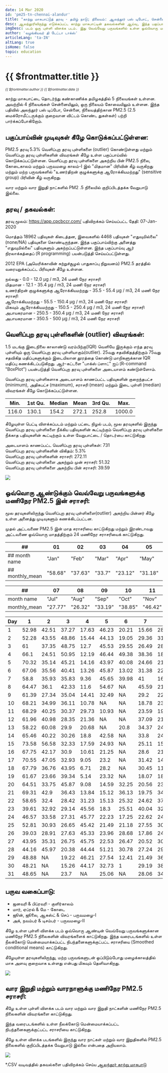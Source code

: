 ```yaml
---
date: 14 Mar 2020
id: 'pm25-tn-chennai-alandur'
title: "காற்று மாசுபாட்டுத் தரவு - தமிழ் நாடு; நிலையம்: ஆலந்தூர் பஸ் டிபோட், சென்னை - CPCB"
desc: ஆலந்தூரிலிருந்து எடுக்கப்பட்ட காற்று மாசுபாட்டின் தகவல்களின் ஆய்வு, இந்த பகுப்பாய்வு PM2.5 நிலைகளை வெவ்வேறு பருவங்கள், நேரம், வார நாள் மற்றும் வார இறுதிகளில் எவ்வாறு உள்ளது என்பதை விளக்குகிறது.
imgDesc: படம் ஒரு புள்ளி விளக்க படம். இது வெவ்வேறு பருவங்களில் உள்ள ஒவ்வொரு மணி நேர PM2.5 நிலைகளை குறிக்கிறது
author: 'வழங்கியவர் தி டேட்டா டாக்ஸ்'
articleLang: 'ta-IN'
altLang: true
isHome: false
topic: education
---
```


<altLang />

# {{ $frontmatter.title }}
<i style="font-size: 0.75em;"> {{ $frontmatter.author }} {{ $frontmatter.date }} </i>

காற்று மாசுபாட்டை தொடர்ந்து கண்காணிக்க தமிழகத்தில் 5 நிலையங்கள் உள்ளன. அவற்றில் 4 நிலையங்கள் சென்னையிலும், ஒரு நிலையம் கோவையிலும் உள்ளன. இந்த பதிவில் அலந்தூர் பஸ் டிப்போ, சென்னை, நிலையத்திற்கான PM2.5 (2.5 மைக்ரோமீட்டருக்கும் குறைவான விட்டம் கொண்ட துகள்கள்) பற்றி பார்க்கப்போகிறோம்.

## பகுப்பாய்வின் முடிவுகள் கீழே கொடுக்கப்பட்டுள்ளன:

PM2.5 தரவு 5.3% வெளிப்புற  தரவு புள்ளிகளை (outlier) கொண்டுள்ளது மற்றும் வெளிப்புற  தரவு புள்ளிகளின் விவரங்கள் கீழே உள்ள பகுப்பாய்வில் கொடுக்கப்பட்டுள்ளன. வெளிப்புற  தரவு புள்ளிகளை அகற்றிய பின் PM2.5 நிலை, கோடைகாலம் மற்றும்  பருவமழை  காலம்-I இல் "மிதமான" பிரிவின் கீழ் வருகிறது  மற்றும் மற்ற பருவங்களில் "உணர்திறன் குழுக்களுக்கு ஆரோக்கியமற்றது" (sensitive group) பிரிவின் கீழ் வருகிறது.

வார மற்றும் வார இறுதி நாட்களில் PM2 .5  நிலையில் குறிப்பிடத்தக்க வேறுபாடு இல்லை.

## தரவு / தகவல்கள்:

தரவு மூலம்: <https://app.cpcbccr.com/>
பதிவிறக்கம் செய்யப்பட்ட தேதி: 07-Jan-2020

மொத்தம் 18962 பதிவுகள் கிடைத்தன,  இவைகளில் 4468 பதிவுகள் "எதுவுமில்லை" (none/NA) பதிவுகளை கொண்டிருந்தன. இந்த பகுப்பாய்விற்கு  அனைத்து "எதுவுமில்லை" பதிவுகளும் அகற்றப்பட்டுள்ளன.  இந்த  பகுப்பாய்வு ஆர் நிரலாக்கத்தைப் (R programming) பயன்படுத்தி செய்யப்பட்டுள்ளது.

2012 EPA (அமெரிக்காவின் சுற்றுச்சூழல் பாதுகாப்பு நிறுவனம்) PM2.5 தரத்தில் வரையறுக்கப்பட்ட பிரிவுகள் கீழே உள்ளன.

நல்லது - 0.0 - 12.0 µg / m3, 24 மணி நேர சராசரி  
மிதமான - 12.1 - 35.4 µg / m3, 24 மணி நேர சராசரி  
உணர்திறன் குழுக்களுக்கு ஆரோக்கியமற்றது - 35.5 - 55.4 µg / m3, 24 மணி நேர சராசரி  
ஆரோக்கியமற்றது - 55.5 - 150.4 µg / m3, 24 மணி நேர சராசரி  
மிகவும் ஆரோக்கியமற்றது - 150.5 - 250.4 µg / m3, 24 மணி நேர சராசரி  
அபாயகரமான - 250.5 - 350.4 µg / m3, 24 மணி நேர சராசரி  
அபாயகரமான - 350.5 - 500 µg / m3, 24 மணி நேர சராசரி  


## வெளிப்புற  தரவு புள்ளிகளின் (outlier) விவரங்கள்:

1.5 மடங்கு இடைநிலை காலாண்டு வரம்பிற்கு(IQR) வெளியே இருக்கும் எந்த தரவு புள்ளியும் ஒரு வெளிப்புற தரவு புள்ளியாகும்(outlier). 25வது சதவிகிதத்திற்கும் 75வது சதவிகித மதிப்புகளுக்கும் இடையிலான தூரத்தை  கொண்டு மாறிகளுக்கான IQR மதிப்பு கணக்கிடப்படுகிறது. ஆர்-கட்டளை "பாக்ஸ் ப்ளாட்" ஐப்  (R-command "BoxPlot") பயன்படுத்தி வெளிப்புற  தரவு புள்ளிகளை அடையாளம் கண்டுள்ளோம்.

வெளிப்புற தரவு புள்ளிகளாக அடையாளம் காணப்பட்ட பதிவுகளின் குறைந்தபட்ச (minimum), அதிகபட்ச (maximum), சராசரி (mean) மற்றும் இடை புள்ளி (median) விவரங்கள் கீழே கொடுக்கப்பட்டுள்ளன.

<div class="lowfont">

| Min.  | 1st Qu. | Median | Mean  | 3rd Qu. | Max.   |
|-------|---------|--------|-------|---------|--------|
| 116.0 | 130.1   | 154.2  | 272.1 | 252.8   | 1000.0 |

</div>

கீழேயுள்ள பெட்டி விளக்கப்படம் மற்றும் பட்டை நிழல் படம், மூல தரவுகளில் இருந்து வெளிப்புற தரவு புள்ளிகளை நீக்கிய பதிவுகளின் கூட்டிற்கும் வெளிப்புற  தரவு புள்ளிகளை நீக்காத பதிவுகளின் கூட்டிற்கும் உள்ள வேறுபாட்டை / தொடர்பை காட்டுகிறது 

அடையாளம் காணப்பட்ட வெளிப்புற  தரவு புள்ளிகள்: 731 \
வெளிப்புற  தரவு புள்ளிகளின் விகிதம்: 5.3% \
வெளிப்புற  தரவு புள்ளிகளின் சராசரி: 272.11 \
வெளிப்புற  தரவு புள்ளிகளை அகற்றும் முன் சராசரி: 51.32 \
வெளிப்புற  தரவு புள்ளிகளை அகற்றிய பின் சராசரி: 39.59

![](/img/education/pm25-tn-chennai-alandaur_files/figure-markdown/outlier-plots-1.png)

## ஒவ்வொரு ஆண்டுக்கும் வெவ்வேறு பருவங்களுக்கு மணிநேர PM2.5 இன் சராசரி:

மூல தரவுகளிலிருந்து வெளிப்புற தரவு புள்ளிகளை(outlier) அகற்றிய பின்னர் கீழே உள்ள அனைத்து முடிவுகளும் கணக்கிடப்பட்டன.

முதல் அட்டவணை PM2.5 இன் மாத சராசரியை காட்டுகிறது மற்றும் இரண்டாவது அட்டவணை ஒவ்வொரு மாதத்திற்கும் 24 மணிநேர சராசரியைக் காட்டுகிறது.



<div class="lowfont" >

| ##              | 01        | 02         | 03      | 04       | 05       | 06       |
|-----------------|-----------|------------|---------|----------|----------|----------|
| ## month name   | "Jan" | "Feb" | "Mar" | "Apr"  | "May"    | "Jun"   |
| ## monthly_mean | "58.68"   | "37.63"    | "33.7"  | "23.12"  | "31.18"  | "25.11"  |


| ##              | 07      | 08       | 09           | 10         | 11          | 12         |
|-----------------|---------|----------|--------------|------------|-------------|------------|
| month name   | "Jul"  | "Aug" | "Sep"  | "Oct"  | "Nov"  | "Dec" |
| monthly_mean | "27.77" | "26.32"  | "33.19"      | "38.85"    | "46.42"     | "57.96"    |


| Day | 1     | 2     | 3     | 4     | 5     | 6     | 7     | 8     | 9     | 10    | 11    | 12    |
|-----|-------|-------|-------|-------|-------|-------|-------|-------|-------|-------|-------|-------|
| 1   | 52.98 | 42.51 | 37.27 | 17.63 | 46.23 | 20.21 | 15.66 | 28.4  | 38.77 | 30.19 | 29.07 | 43.55 |
| 2   | 52.28 | 43.55 | 48.86 | 15.44 | 44.13 | 19.05 | 29.36 | 31.69 | 31.94 | 25.4  | 33.48 | 30.6  |
| 3   | 61    | 37.35 | 48.75 | 12.7  | 45.53 | 29.55 | 26.49 | 28.88 | 36.39 | 21.25 | 40.45 | 45.24 |
| 4   | 66.1  | 24.51 | 50.95 | 12.19 | 46.44 | 49.38 | 38.36 | 18.73 | 39.89 | 25.97 | 43.58 | 41.12 |
| 5   | 70.32 | 35.14 | 45.21 | 14.16 | 43.97 | 40.08 | 24.66 | 21.52 | 36.8  | 28.72 | 44.31 | 49.12 |
| 6   | 67.06 | 35.56 | 40.41 | 13.26 | 45.87 | 13.02 | 31.38 | 22.53 | 41.69 | 22.59 | 48.82 | 49.26 |
| 7   | 58.8  | 35.93 | 35.83 | 9.36  | 45.65 | 39.98 | 41    | 16.8  | 49.79 | 32.2  | 44.19 | 83.2  |
| 8   | 64.47 | 36.1  | 42.33 | 11.6  | 54.67 | NA    | 45.59 | 21.06 | 36.17 | 32.6  | 45.96 | 90.24 |
| 9   | 61.39 | 27.34 | 35.04 | 14.41 | 32.49 | NA    | 29.2  | 22.2  | 40.15 | 42.61 | 64.42 | 87.14 |
| 10  | 68.21 | 34.99 | 36.11 | 10.78 | NA    | NA    | 18.78 | 23.63 | 37.07 | 40.37 | 73.87 | 86.97 |
| 11  | 68.29 | 40.25 | 30.37 | 29.73 | 10.93 | NA    | 23.59 | 19.03 | 36.97 | 28.56 | 65.88 | 85.04 |
| 12  | 61.96 | 40.98 | 28.35 | 21.36 | NA    | NA    | 37.09 | 21.63 | 33.95 | 35.78 | 61.87 | 65.9  |
| 13  | 58.22 | 60.08 | 29.9  | 20.68 | NA    | 20.8  | 34.37 | 24.83 | 36.3  | 35.1  | 57.28 | 37.1  |
| 14  | 65.46 | 40.22 | 30.26 | 18.8  | 42.58 | NA    | 33.8  | 24.44 | 34.83 | 37.94 | 41.7  | 49.72 |
| 15  | 73.58 | 56.58 | 32.33 | 17.59 | 24.93 | NA    | 25.11 | 15.42 | 22.01 | 34.27 | 39.26 | 77.61 |
| 16  | 67.75 | 42.17 | 30.9  | 10.61 | 21.25 | NA    | 28.6  | 21.71 | 23.78 | 30.57 | 47.08 | 42.46 |
| 17  | 70.55 | 47.05 | 32.93 | 9.05  | 23.2  | NA    | 31.42 | 14.83 | 26.42 | 47.07 | 48.07 | 57.83 |
| 18  | 67.79 | 36.76 | 43.95 | 6.71  | 28.2  | NA    | 30.45 | 11.35 | 24.91 | 49.6  | 31.82 | 61.1  |
| 19  | 61.67 | 23.66 | 39.34 | 5.14  | 23.32 | NA    | 18.07 | 18.14 | 23.09 | 53.75 | 33.76 | 37.94 |
| 20  | 64.51 | 33.75 | 45.87 | 9.08  | 14.59 | 32.25 | 20.56 | 23.7  | 40.68 | 53.36 | 32.47 | 52.28 |
| 21  | 69.31 | 42.9  | 36.43 | 13.84 | 15.12 | 36.13 | 19.75 | 34.46 | 38.96 | 51.96 | 19.64 | 42.35 |
| 22  | 58.65 | 32.4  | 28.42 | 31.23 | 15.13 | 25.32 | 24.62 | 37.28 | 40.91 | 40.81 | 32.71 | 50.28 |
| 23  | 39.61 | 32.92 | 29.14 | 45.56 | 18.3  | 25.51 | 40.04 | 32.76 | 35.77 | 65.82 | 63.62 | 52.6  |
| 24  | 46.57 | 33.58 | 27.31 | 45.77 | 22.23 | 17.25 | 22.62 | 24.81 | 27.66 | 57.25 | 73.51 | 60.42 |
| 25  | 52.81 | 30.93 | 26.65 | 45.42 | 21.49 | 21.18 | 27.55 | 30.78 | 24.75 | 48.1  | 45.56 | 71.05 |
| 26  | 39.03 | 28.91 | 27.63 | 45.33 | 23.96 | 28.68 | 17.86 | 24.3  | 30.13 | 50.98 | 55.89 | 77.88 |
| 27  | 43.95 | 35.31 | 26.75 | 45.75 | 22.53 | 26.47 | 20.52 | 30.66 | 20.19 | 52.32 | 48.19 | 75.65 |
| 28  | 44.16 | 45.97 | 20.38 | 44.44 | 51.21 | 30.78 | 27.24 | 29.77 | 30.87 | 52.83 | 51.65 | 55.61 |
| 29  | 48.88 | NA    | 19.22 | 46.21 | 27.54 | 12.41 | 21.49 | 36.25 | 29.43 | 39.75 | 41.76 | 57.17 |
| 30  | 48.21 | NA    | 15.26 | 44.17 | 32.73 | 1     | 29.19 | 38.09 | 20.58 | 19.67 | 36.71 | 58.84 |
| 31  | 48.65 | NA    | 23.7  | NA    | 25.06 | NA    | 28.06 | 34.68 | NA    | 33.92 | NA    | 51.37 |

</div>

## பருவ வகைப்பாடு:

- ஜனவரி & பிப்ரவரி - குளிர்காலம்
- மார், ஏப்ரல் & மே - கோடை
- ஜூன், ஜூலை, ஆகஸ்ட் & செப் - பருவமழை-I
- அக், நவம்பர் & டிசம்பர்  - பருவமழை-II

கீழே உள்ள புள்ளி விளக்க படம் ஒவ்வொரு  ஆண்டின் வெவ்வேறு பருவங்களுக்கான மணிநேர PM2.5 நிலைகளின் விவரங்களைக் காட்டுகிறது.
இந்த  வரைபடங்களில் உள்ள நீலக்கோடு மென்மையாக்கப்பட்ட நிபந்தனைகளுக்குட்பட்ட சராசரியை (Smoothed conditional means) காட்டுகிறது.

கீழேயுள்ள தரவுகளிலிருந்து, மற்ற பருவங்களுடன் ஒப்பிடும்போது மழைக்காலத்தில் மாசு அளவு குறைவாக உள்ளது என்பது மிகவும் தெளிவாகிறது.

![](/img/education/pm25-tn-chennai-alandaur_files/figure-markdown/MeanofHourly-2.png)

## வார இறுதி மற்றும் வாரநாளுக்கு மணிநேர PM2.5 சராசரி:

கீழே உள்ள புள்ளி விளக்க படம் வார மற்றும் வார இறுதி நாட்களின் மணிநேர PM2.5 நிலைகளின் விவரங்களை காட்டுகிறது.  

இந்த  வரைபடங்களில்  உள்ள நீலக்கோடு மென்மையாக்கப்பட்ட நிபந்தனைகளுக்குட்பட்ட சராசரியை காட்டுகிறது.  

கீழே உள்ள விளக்க படங்களில் இருந்து வார நாட்கள் மற்றும் வார இறுதிகளில் PM2.5 நிலைகளில் குறிப்பிடத்தக்க வேறுபாடு இல்லை என்பதை அறியலாம்.

![](/img/education/pm25-tn-chennai-alandaur_files/figure-markdown/MeanofWeekdaytype-1.png)

\*.CSV வடிவத்தில் தகவல்களை பதிவிறக்கம் செய்ய [ஆலந்தூர் காற்று மாசுபாடு](https://thedatatalks.in/datas/environment/TN_Alandur_Bus_Depot_Chennai.csv)

<style>

</style>